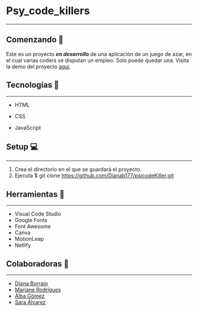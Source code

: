 # Psy_code_killers
***
## Comenzando :rocket:
Este es un proyecto ***en desarrollo*** de una aplicación de un juego de azar, en el cual varias coders se disputan un empleo. Solo puede quedar una. 
Visita la demo del proyecto [aquí](https://warm-starburst-be6852.netlify.app/).

## Tecnologías :brain:
***
- HTML
* CSS
+ JavaScript

## Setup :computer:
***
1. Crea el directorio en el que se guardará el proyecto.
2. Ejecuta $ git clone https://github.com/Dianab177/psicodeKiller.git

## Herramientas :hammer:
***
* Visual Code Studio
* Google Fonts
* Font Awesome
* Canva
* MotionLeap
* Netlify

## Colaboradoras :dancers:
***
* [Diana Borrajo](https://github.com/Dianab177)
* [Marjane Rodrígues](https://github.com/Marjane506)
* [Alba Gómez](https://github.com/Albishhh)
* [Sara Álvarez](https://github.com/saralvz)
